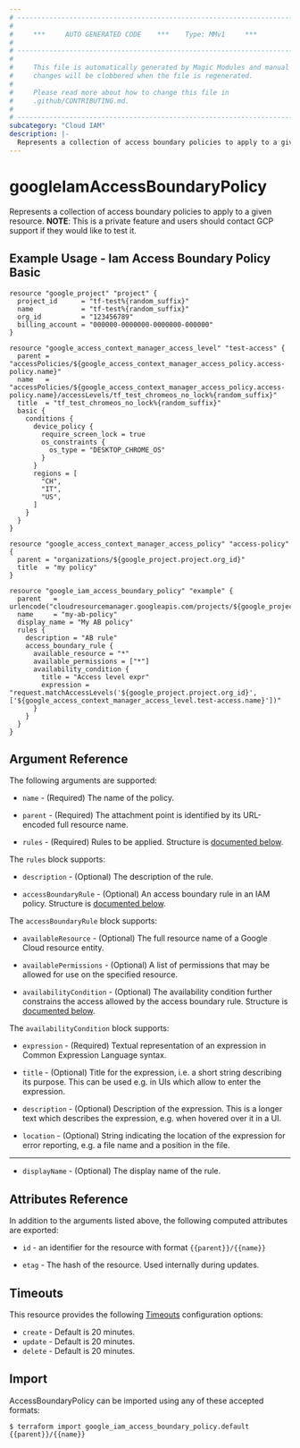 ```yaml
---
# ----------------------------------------------------------------------------
#
#     ***     AUTO GENERATED CODE    ***    Type: MMv1     ***
#
# ----------------------------------------------------------------------------
#
#     This file is automatically generated by Magic Modules and manual
#     changes will be clobbered when the file is regenerated.
#
#     Please read more about how to change this file in
#     .github/CONTRIBUTING.md.
#
# ----------------------------------------------------------------------------
subcategory: "Cloud IAM"
description: |-
  Represents a collection of access boundary policies to apply to a given resource.
---
```


# googleIamAccessBoundaryPolicy

Represents a collection of access boundary policies to apply to a given resource.
**NOTE**: This is a private feature and users should contact GCP support
if they would like to test it.

## Example Usage - Iam Access Boundary Policy Basic

```hcl
resource "google_project" "project" {
  project_id      = "tf-test%{random_suffix}"
  name            = "tf-test%{random_suffix}"
  org_id          = "123456789"
  billing_account = "000000-0000000-0000000-000000"
}

resource "google_access_context_manager_access_level" "test-access" {
  parent = "accessPolicies/${google_access_context_manager_access_policy.access-policy.name}"
  name   = "accessPolicies/${google_access_context_manager_access_policy.access-policy.name}/accessLevels/tf_test_chromeos_no_lock%{random_suffix}"
  title  = "tf_test_chromeos_no_lock%{random_suffix}"
  basic {
    conditions {
      device_policy {
        require_screen_lock = true
        os_constraints {
          os_type = "DESKTOP_CHROME_OS"
        }
      }
      regions = [
        "CH",
        "IT",
        "US",
      ]
    }
  }
}

resource "google_access_context_manager_access_policy" "access-policy" {
  parent = "organizations/${google_project.project.org_id}"
  title  = "my policy"
}

resource "google_iam_access_boundary_policy" "example" {
  parent   = urlencode("cloudresourcemanager.googleapis.com/projects/${google_project.project.project_id}")
  name     = "my-ab-policy"
  display_name = "My AB policy"
  rules {
    description = "AB rule"
    access_boundary_rule {
      available_resource = "*"
      available_permissions = ["*"]
      availability_condition {
        title = "Access level expr"
        expression = "request.matchAccessLevels('${google_project.project.org_id}', ['${google_access_context_manager_access_level.test-access.name}'])"
      }
    }
  }
}
```

## Argument Reference

The following arguments are supported:

*   `name` -
    (Required)
    The name of the policy.

*   `parent` -
    (Required)
    The attachment point is identified by its URL-encoded full resource name.

*   `rules` -
    (Required)
    Rules to be applied.
    Structure is [documented below](#nested_rules).

<a name="nested_rules"></a>The `rules` block supports:

*   `description` -
    (Optional)
    The description of the rule.

*   `accessBoundaryRule` -
    (Optional)
    An access boundary rule in an IAM policy.
    Structure is [documented below](#nested_access_boundary_rule).

<a name="nested_access_boundary_rule"></a>The `accessBoundaryRule` block supports:

*   `availableResource` -
    (Optional)
    The full resource name of a Google Cloud resource entity.

*   `availablePermissions` -
    (Optional)
    A list of permissions that may be allowed for use on the specified resource.

*   `availabilityCondition` -
    (Optional)
    The availability condition further constrains the access allowed by the access boundary rule.
    Structure is [documented below](#nested_availability_condition).

<a name="nested_availability_condition"></a>The `availabilityCondition` block supports:

*   `expression` -
    (Required)
    Textual representation of an expression in Common Expression Language syntax.

*   `title` -
    (Optional)
    Title for the expression, i.e. a short string describing its purpose.
    This can be used e.g. in UIs which allow to enter the expression.

*   `description` -
    (Optional)
    Description of the expression. This is a longer text which describes the expression,
    e.g. when hovered over it in a UI.

*   `location` -
    (Optional)
    String indicating the location of the expression for error reporting,
    e.g. a file name and a position in the file.

***

* `displayName` -
  (Optional)
  The display name of the rule.

## Attributes Reference

In addition to the arguments listed above, the following computed attributes are exported:

*   `id` - an identifier for the resource with format `{{parent}}/{{name}}`

*   `etag` -
    The hash of the resource. Used internally during updates.

## Timeouts

This resource provides the following
[Timeouts](https://developer.hashicorp.com/terraform/plugin/sdkv2/resources/retries-and-customizable-timeouts) configuration options:

* `create` - Default is 20 minutes.
* `update` - Default is 20 minutes.
* `delete` - Default is 20 minutes.

## Import

AccessBoundaryPolicy can be imported using any of these accepted formats:

```console
$ terraform import google_iam_access_boundary_policy.default {{parent}}/{{name}}
```
